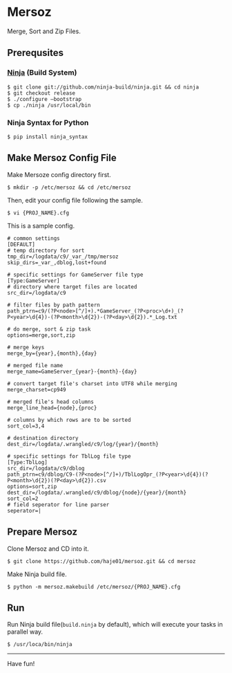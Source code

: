 # Mersoz

Merge, Sort and Zip Files.

## Prerequsites

### [Ninja](https://ninja-build.org) (Build System)

    $ git clone git://github.com/ninja-build/ninja.git && cd ninja
    $ git checkout release
    $ ./configure —bootstrap
    $ cp ./ninja /usr/local/bin

### Ninja Syntax for Python

    $ pip install ninja_syntax

## Make Mersoz Config File

Make Mersoze config directory first.

    $ mkdir -p /etc/mersoz && cd /etc/mersoz

Then, edit your config file following the sample.

	$ vi {PROJ_NAME}.cfg

This is a sample config.

    # common settings
    [DEFAULT]
    # temp directory for sort
    tmp_dir=/logdata/c9/_var_/tmp/mersoz
    skip_dirs=_var_,dblog,lost+found
    
    # specific settings for GameServer file type
    [Type:GameServer]
    # directory where target files are located
    src_dir=/logdata/c9
    
    # filter files by path pattern
    path_ptrn=c9/(?P<node>[^/]+).*GameServer_(?P<proc>\d+)_(?P<year>\d{4})-(?P<month>\d{2})-(?P<day>\d{2}).*_Log.txt
    
    # do merge, sort & zip task
    options=merge,sort,zip
    
    # merge keys
    merge_by={year},{month},{day}
    
    # merged file name
    merge_name=GameServer_{year}-{month}-{day}
    
    # convert target file's charset into UTF8 while merging
    merge_charset=cp949
    
    # merged file's head columns
    merge_line_head={node},{proc}
    
    # columns by which rows are to be sorted
    sort_col=3,4
    
    # destination directory 
    dest_dir=/logdata/.wrangled/c9/log/{year}/{month}
    
    # specific settings for TblLog file type
    [Type:TblLog]
    src_dir=/logdata/c9/dblog
    path_ptrn=c9/dblog/C9-(?P<node>[^/]+)/TblLogOpr_(?P<year>\d{4})(?P<month>\d{2})(?P<day>\d{2}).csv
    options=sort,zip
    dest_dir=/logdata/.wrangled/c9/dblog/{node}/{year}/{month}
    sort_col=2
    # field seperator for line parser
    seperator=|

## Prepare Mersoz

Clone Mersoz and CD into it.

    $ git clone https://github.com/haje01/mersoz.git && cd mersoz

Make Ninja build file.

    $ python -m mersoz.makebuild /etc/mersoz/{PROJ_NAME}.cfg

## Run

Run Ninja build file(`build.ninja` by default), which will execute your tasks in parallel way.

    $ /usr/loca/bin/ninja

----

Have fun!
